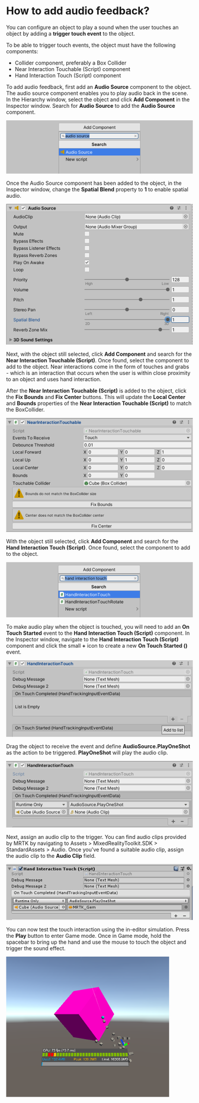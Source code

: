 # How to add audio feedback?

You can configure an object to play a sound when the user touches an object by adding a **trigger touch event** to the object.

To be able to trigger touch events, the object must have the following components:

- Collider component, preferably a Box Collider
- Near Interaction Touchable (Script) component
- Hand Interaction Touch (Script) component

To add audio feedback, first add an **Audio Source** component to the object. The audio source component enables you to play audio back in the scene. In the Hierarchy window, select the object and click **Add Component** in the Inspector window. Search for **Audio Source** to add the **Audio Source** component.

![Add Audio Source Script component](../../../.gitbook/assets/audio_source.PNG)

Once the Audio Source component has been added to the object, in the Inspector window, change the **Spatial Blend** property to **1** to enable spatial audio.

![Enable Spatial Blend](../../../.gitbook/assets/spatial_blend.PNG)

Next, with the object still selected, click **Add Component** and search for the **Near Interaction Touchable (Script)**. Once found, select the component to add to the object. Near interactions come in the form of touches and grabs - which is an interaction that occurs when the user is within close proximity to an object and uses hand interaction.

After the **Near Interaction Touchable (Script)** is added to the object, click the **Fix Bounds** and **Fix Center** buttons. This will update the **Local Center** and **Bounds** properties of the **Near Interaction Touchable (Script)** to match the BoxCollider.

![Fix Bounds](../../../.gitbook/assets/fix_bounds_center.PNG)

With the object still selected, click **Add Component** and search for the **Hand Interaction Touch (Script)**. Once found, select the component to add to the object.

![Add Hand Interaction Touch Script component](../../../.gitbook/assets/hand_interaction_touch.PNG)

To make audio play when the object is touched, you will need to add an **On Touch Started** event to the **Hand Interaction Touch (Script)** component. In the Inspector window, navigate to the **Hand Interaction Touch (Script)** component and click the small **+** icon to create a new **On Touch Started ()** event.

![Add Event](../../../.gitbook/assets/add_event.PNG)

Drag the object to receive the event and define **AudioSource.PlayOneShot** as the action to be triggered. **PlayOneShot** will play the audio clip.

![Add object and action](../../../.gitbook/assets/object_action.PNG)

Next, assign an audio clip to the trigger. You can find audio clips provided by MRTK by navigating to Assets > MixedRealityToolkit.SDK > StandardAssets > Audio. Once you've found a suitable audio clip, assign the audio clip to the **Audio Clip** field.

![Add Audio Clip](../../../.gitbook/assets/add_audio_clip.PNG)

You can now test the touch interaction using the in-editor simulation. Press the **Play** button to enter Game mode. Once in Game mode, hold the spacebar to bring up the hand and use the mouse to touch the object and trigger the sound effect.

![Add object and action](../../../.gitbook/assets/touch_in_editor_simulation.PNG)